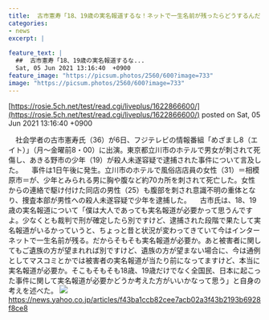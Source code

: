 ```yaml
---
title:  古市憲寿「18、19歳の実名報道するな！ネットで一生名前が残ったらどうするんだ !」 
categories:
- news
excerpt: |
  
feature_text: |
  ##  古市憲寿「18、19歳の実名報道するな...
  Sat, 05 Jun 2021 13:16:40  +0900
feature_image: "https://picsum.photos/2560/600?image=733"
image: "https://picsum.photos/2560/600?image=733"
---
```


[https://rosie.5ch.net/test/read.cgi/liveplus/1622866600/](https://rosie.5ch.net/test/read.cgi/liveplus/1622866600/)
posted on Sat, 05 Jun 2021 13:16:40  +0900

<!--more-->

　社会学者の古市憲寿氏（36）が6日、フジテレビの情報番組「めざまし8（エイト）」（月〜金曜前8・00）に出演。東京都立川市のホテルで男女が刺されて死傷し、あきる野市の少年（19）が殺人未遂容疑で逮捕された事件について言及した。 　事件は1日午後に発生。立川市のホテルで風俗店店員の女性（31）＝相模原市＝が、少年とみられる男に胸や腹など約70カ所を刺されて死亡した。女性からの連絡で駆け付けた同店の男性（25）も腹部を刺され意識不明の重体となり、捜査本部が男性への殺人未遂容疑で少年を逮捕した。 　古市氏は、18、19歳の実名報道について「僕は大人であっても実名報道が必要かって思うんですよ。少なくとも裁判で刑が確定したら別ですけど、逮捕された段階で果たして実名報道がいるかっていうと、ちょっと昔と状況が変わってきていて今はインターネットで一生名前が残る。だからそもそも実名報道が必要か。あと被害者に関してもご遺族の方が望まれれば別ですけど、遺族の方が望まない場合に、今は通例としてマスコミとかでは被害者の実名報道が当たり前になってますけど、本当に実名報道が必要か。そこもそもそも18歳、19歳だけでなく全国民、日本に起こった事件に関して実名報道が必要かどうか考えた方がいいかなって思う」と自身の考えを述べた。 ![](https://amd-pctr.c.yimg.jp/r/iwiz-amd/20210603-00000136-spnannex-000-4-view.jpg) https://news.yahoo.co.jp/articles/f43ba1ccb82cee7acb02a3f43b2193b6928f8ce8
